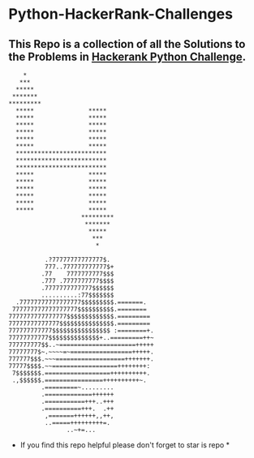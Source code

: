 # Python-HackerRank-Challenges
## This Repo is a collection of all the Solutions to the Problems in [Hackerank Python Challenge](https://www.hackerrank.com/domains/python).

        *    
       ***   
      *****  
     *******
    *********
      *****               *****             
      *****               *****             
      *****               *****             
      *****               *****             
      *****               *****             
      *****               *****             
      *************************   
      *************************   
      *************************   
      *****               *****             
      *****               *****             
      *****               *****             
      *****               *****             
      *****               *****             
      *****               *****             
                        *********
                         *******  
                          *****   
                           ***    
                            *  

              .?77777777777777$.            
              777..777777777777$+           
             .77    7777777777$$$           
             .777 .7777777777$$$$           
             .7777777777777$$$$$$           
             ..........:77$$$$$$$           
      .77777777777777777$$$$$$$$$.=======.  
     777777777777777777$$$$$$$$$$.========  
    7777777777777777$$$$$$$$$$$$$.=========
    77777777777777$$$$$$$$$$$$$$$.=========
    777777777777$$$$$$$$$$$$$$$$ :========+.
    77777777777$$$$$$$$$$$$$$+..=========++~
    777777777$$..~=====================+++++
    77777777$~.~~~~=~=================+++++.
    777777$$$.~~~===================+++++++.
    77777$$$$.~~==================++++++++:
     7$$$$$$$.==================++++++++++.
     .,$$$$$$.================++++++++++~.  
             .=========~.........           
             .=============++++++           
             .===========+++..+++           
             .==========+++.  .++           
              ,=======++++++,,++,           
              ..=====+++++++++=.            
                    ..~+=...


* If you find this repo helpful please don't forget to star is repo *
